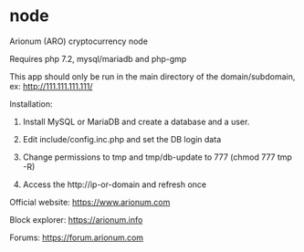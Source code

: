 # node
Arionum (ARO) cryptocurrency node


Requires php 7.2, mysql/mariadb and php-gmp

This app should only be run in the main directory of the domain/subdomain, ex: http://111.111.111.111/

Installation:
1. Install MySQL or MariaDB and create a database and a user.

2. Edit include/config.inc.php and set the DB login data

3. Change permissions to tmp and tmp/db-update to 777 (chmod 777 tmp -R)

4. Access the http://ip-or-domain and refresh once

Official website: https://www.arionum.com

Block explorer: https://arionum.info

Forums: https://forum.arionum.com


